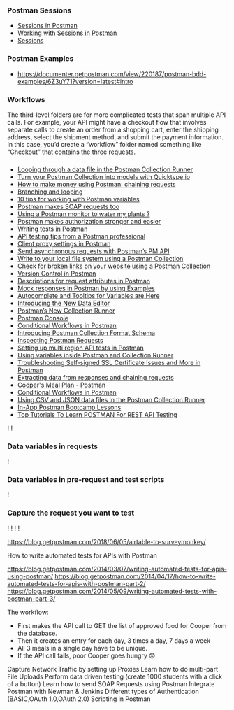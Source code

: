 ### Postman Sessions
* [Sessions in Postman ](https://drive.google.com/file/d/1s8Emp-XowrOGZUYoBm2xIWOQP7JBLOvh/view)
* [Working with Sessions in Postman](https://www.youtube.com/watch?v=JcSZtVwH69w)
* [Sessions ](https://learning.getpostman.com/docs/postman/environments_and_globals/sessions)

### Postman Examples
* https://documenter.getpostman.com/view/220187/postman-bdd-examples/6Z3uY71?version=latest#intro


### Workflows
The third-level folders are for more complicated tests that span multiple API calls. 
For example, your API might have a checkout flow that involves separate calls to create an order from a shopping cart, enter the shipping address, select the shipment method, and submit the payment information. 
In this case, you’d create a “workflow” folder named something like “Checkout” that contains the three requests.

### 
* [Looping through a data file in the Postman Collection Runner](https://blog.getpostman.com/2018/04/11/looping-through-a-data-file-in-the-postman-collection-runner/)
* [Turn your Postman Collection into models with Quicktype.io](https://blog.getpostman.com/2018/04/05/turn-your-postman-collection-into-models-with-quicktype-io/)
* [How to make money using Postman: chaining requests](https://blog.getpostman.com/2018/03/19/how-to-make-money-using-postman-chaining-requests/)
* [Branching and looping](https://blog.getpostman.com/wp-content/uploads/2018/03/Screen-Shot-2018-03-06-at-4.10.47-PM-1024x419.png)
* [10 tips for working with Postman variables](https://blog.getpostman.com/2017/12/29/10-tips-for-working-with-postman-variables/)
* [Postman makes SOAP requests too](https://blog.getpostman.com/2017/11/18/postman-makes-soap-requests-too/)
* [Using a Postman monitor to water my plants ?](https://blog.getpostman.com/2017/11/08/using-a-postman-monitor-to-water-my-plants/)
* [Postman makes authorization stronger and easier](https://blog.getpostman.com/2017/11/04/postman-makes-authorization-stronger-and-easier/)
* [Writing tests in Postman](https://blog.getpostman.com/2017/10/25/writing-tests-in-postman/)
* [API testing tips from a Postman professional](https://blog.getpostman.com/2017/07/28/api-testing-tips-from-a-postman-professional/)
* [Client proxy settings in Postman](https://blog.getpostman.com/2017/09/29/client-proxy-settings-in-postman/)
* [Send asynchronous requests with Postman’s PM API](https://blog.getpostman.com/2017/10/03/send-asynchronous-requests-with-postmans-pm-api/)
* [Write to your local file system using a Postman Collection](https://blog.getpostman.com/2017/09/01/write-to-your-local-file-system-using-a-postman-collection/)
* [Check for broken links on your website using a Postman Collection](https://blog.getpostman.com/2017/06/23/check-for-broken-links-on-your-website-using-a-postman-collection/)
* [Version Control in Postman](https://blog.getpostman.com/2017/06/20/version-control-in-postman/)
* [Descriptions for request attributes in Postman](https://blog.getpostman.com/2017/06/03/descriptions-for-request-attributes-in-postman/)
* [Mock responses in Postman by using Examples](https://blog.getpostman.com/2017/05/17/mock-responses-in-postman-by-using-examples/)
* [Autocomplete and Tooltips for Variables are Here](https://blog.getpostman.com/2017/03/07/autocomplete-and-tooltips-for-variables-are-here/)
* [Introducing the New Data Editor](https://blog.getpostman.com/2017/02/28/introducing-the-new-data-editor/)
* [Postman’s New Collection Runner](https://blog.getpostman.com/2016/11/22/postmans-new-collection-runner/)
* [Postman Console](https://blog.getpostman.com/2016/08/26/the-postman-console/)
* [Conditional Workflows in Postman](https://blog.getpostman.com/2016/03/23/conditional-workflows-in-postman/)
* [Introducing Postman Collection Format Schema](https://blog.getpostman.com/2015/07/02/introducing-postman-collection-format-schema/)
* [Inspecting Postman Requests](https://blog.getpostman.com/2015/06/13/debugging-postman-requests/)
* [Setting up multi region API tests in Postman](https://blog.getpostman.com/2017/08/17/setting-up-multi-region-api-tests-in-postman/)
* [Using variables inside Postman and Collection Runner](https://blog.getpostman.com/2014/02/20/using-variables-inside-postman-and-collection-runner/)
* [Troubleshooting Self-signed SSL Certificate Issues and More in Postman](https://blog.getpostman.com/2019/07/17/self-signed-ssl-certificate-troubleshooting/)
* [Extracting data from responses and chaining requests](https://blog.getpostman.com/2014/01/27/extracting-data-from-responses-and-chaining-requests/)
* [Cooper's Meal Plan - Postman](https://documenter.getpostman.com/view/583/coopers-meal-plan/4u2?version=latest)
* [Conditional Workflows in Postman](https://blog.getpostman.com/2016/03/23/conditional-workflows-in-postman/)
* [Using CSV and JSON data files in the Postman Collection Runner ](https://blog.getpostman.com/2014/10/28/using-csv-and-json-files-in-the-postman-collection-runner/)
* [In-App Postman Bootcamp Lessons](https://blog.getpostman.com/2019/01/11/in-app-postman-lessons/)
* [Top Tutorials To Learn POSTMAN For REST API Testing](https://medium.com/quick-code/top-tutorials-to-learn-postman-for-rest-api-testing-3bdf9788e0ba)





! [](https://blog.getpostman.com/wp-content/uploads/2017/07/nested-folders-1024x756.png)
! [](https://s3.amazonaws.com/postman-static-getpostman-com/postman-docs/surveymonkey_script.png)

### Data variables in requests
! [](https://blog.getpostman.com/wp-content/uploads/2016/06/Screen-Shot-2016-06-25-at-14.47.47-1024x347.png)

### Data variables in pre-request and test scripts
! [](https://blog.getpostman.com/wp-content/uploads/2016/06/Screen-Shot-2016-06-25-at-14.48.35-1024x413.png)

### Capture the request you want to test
! [](https://res.cloudinary.com/practicaldev/image/fetch/s--yB_HgpdW--/c_limit%2Cf_auto%2Cfl_progressive%2Cq_auto%2Cw_880/https://thepracticaldev.s3.amazonaws.com/i/lzjx9hsbyjkomj30g2my.PNG)
! [](https://github.com/DevMountain/endpoint-testing-afternoon)
! [](https://miro.medium.com/max/2128/1*486RglVX9kPEfrSv2UOeug.png)
! [](https://miro.medium.com/max/658/1*Alhn3IUJDYwqfc4haVlteg.png)



https://blog.getpostman.com/2018/06/05/airtable-to-surveymonkey/



How to write automated tests for APIs with Postman

https://blog.getpostman.com/2014/03/07/writing-automated-tests-for-apis-using-postman/
https://blog.getpostman.com/2014/04/17/how-to-write-automated-tests-for-apis-with-postman-part-2/
https://blog.getpostman.com/2014/05/09/writing-automated-tests-with-postman-part-3/





The workflow:
* First makes the API call to GET the list of approved food for Cooper from the database.
* Then it creates an entry for each day, 3 times a day, 7 days a week
* All 3 meals in a single day have to be unique.
* If the API call fails, poor Cooper goes hungry 😟




Capture Network Traffic by setting up Proxies
Learn how to do multi-part File Uploads
Perform data driven testing (create 1000 students with a click of a button)
Learn how to send SOAP Requests using Postman
Integrate Postman with Newman & Jenkins
Different types of Authentication (BASIC,OAuth 1.0,OAuth 2.0)
Scripting in Postman
